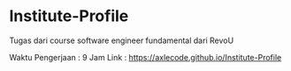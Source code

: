 # Institute-Profile
Tugas dari course software engineer fundamental dari RevoU 

Waktu Pengerjaan : 9 Jam
Link : https://axlecode.github.io/Institute-Profile
